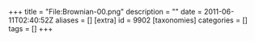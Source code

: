 +++
title = "File:Brownian-00.png"
description = ""
date = 2011-06-11T02:40:52Z
aliases = []
[extra]
id = 9902
[taxonomies]
categories = []
tags = []
+++


